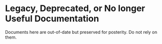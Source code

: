 # Legacy, Deprecated, or No longer Useful Documentation

Documents here are out-of-date but preserved for posterity.  Do not rely on
them.
